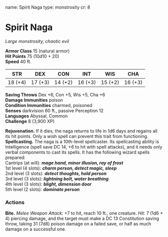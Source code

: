 name: Spirit Naga
type: monstrosity
cr: 8

# Spirit Naga 
_Large monstrosity, chaotic evil_

**Armor Class** 15 (natural armor)    
**Hit Points** 75 (10d10 + 20)    
**Speed** 40 ft. 

| STR     | DEX     | CON     | INT     | WIS     | CHA     |
|---------|---------|---------|---------|---------|---------|
| 18 (+4) | 17 (+3) | 14 (+2) | 16 (+3) | 15 (+2) | 16 (+3) |

**Saving Throws** Dex +6, Con +5, Wis +5, Cha +6    
**Damage Immunities** poison    
**Condition Immunities** charmed, poisoned    
**Senses** darkvision 60 ft., passive Perception 12    
**Languages** Abyssal, Common    
**Challenge** 8 (3,900 XP) 

**Rejuvenation.** If it dies, the naga returns to life in 1d6 days and regains all its hit points. Only a wish spell can prevent this trait from functioning.    
**Spellcasting.** The naga is a 10th-level spellcaster. Its spellcasting ability is Intelligence (spell save DC 14, +6 to hit with spell attacks), and it needs only verbal components to cast its spells. It has the following wizard spells prepared:    
Cantrips (at will): **_mage hand, minor illusion, ray of frost_**    
1st level (4 slots): **_charm person, detect magic, sleep_**    
2nd level (3 slots): **_detect thoughts, hold person_**    
3rd level (3 slots): **_lightning bolt, water breathing_**    
4th level (3 slots): **_blight, dimension door_**    
5th level (2 slots): **_dominate person_** 

### Actions    
**Bite.** _Melee Weapon Attack:_ +7 to hit, reach 10 ft., one creature. _Hit:_ 7 (1d6 + 4) piercing damage, and the target must make a DC 13 Constitution saving throw, taking 31 (7d8) poison damage on a failed save, or half as much damage on a successful one.